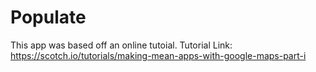 # Populate
This app was based off an online tutoial.
Tutorial Link: https://scotch.io/tutorials/making-mean-apps-with-google-maps-part-i
